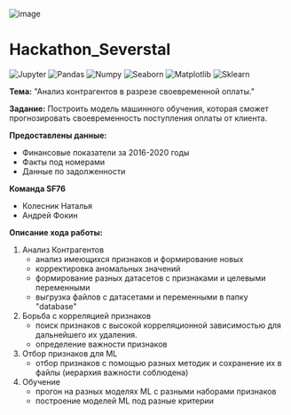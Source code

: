 ![image](https://github.com/avfawkes/Hackathon_Severstal/assets/65026452/469a86c9-fa33-440c-b1be-a6962557b9a9)

# Hackathon_Severstal
![Jupyter](https://img.shields.io/badge/Jupyter-%23f37726?logo=jupyter&logoColor=white)
![Pandas](https://img.shields.io/badge/Pandas-%23150458?logo=pandas&logoColor=white)
![Numpy](https://img.shields.io/badge/numpy-%234d77cf?logo=numpy&logoColor=white)
![Seaborn](https://img.shields.io/badge/Seaborn-%23424672)
![Matplotlib](https://img.shields.io/badge/Matplotlib-%23105278)
![Sklearn](https://img.shields.io/badge/Sklearn-%23ff9c34?logo=scikit-learn&logoColor=white)

**Тема:** "Анализ контрагентов в разрезе своевременной оплаты."

**Задание:** Построить модель машинного обучения, которая сможет прогнозировать своевременность поступления оплаты от клиента.

**Предоставлены данные:**
- Финансовые показатели за 2016-2020 годы
- Факты под номерами
- Данные по задолженности

**Команда SF76**
 - Колесник Наталья
 - Андрей Фокин

**Описание хода работы:**

  1. Анализ Контрагентов 
     - анализ имеющихся признаков и формирование новых
     - корректировка аномальных значений
     - формирование разных датасетов с признаками и целевыми переменными
     - выгрузка файлов с датасетами и переменными в папку "database"
  2. Борьба с корреляцией признаков 
     - поиск признаков с высокой корреляционной зависимостью для дальнейшего их удаления.
     - определение важности признаков
  3. Отбор признаков для ML
     - отбор признаков с помощью разных методик и сохранение их в файлы (иерархия важности соблюдена)
  4. Обучение
     - прогон на разных моделях ML с разными наборами признаков
     - построение моделей ML под разные критерии

